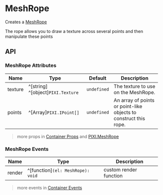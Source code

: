 # MeshRope

Creates a [MeshRope](https://pixijs.download/release/docs/PIXI.MeshRope.html)

The rope allows you to draw a texture across several points and then manipulate these points

<demo src="./demo/mesh-rope.vue" :width="400" />

## API

### MeshRope Attributes

| Name | Type | Default | Description |
| --- | --- | --- | --- |
| texture | ^[string] ^[object]`PIXI.Texture` | `undefined` | The texture to use on the MeshRope. |
| points | ^[Array<object>]`PIXI.IPoint[]` | `undefined` | An array of points or point-like objects to construct this rope. |

> more props in [Container Props](/guide/elements/container#container-props) and [PIXI.MeshRope](https://pixijs.download/release/docs/PIXI.MeshRope.html)

### MeshRope Events

| Name | Type | Description |
| --- | --- | --- |
| render | ^[function]`(el: MeshRope): void` | custom render function |

> more events in [Container Events](/guide/elements/container#container-events)